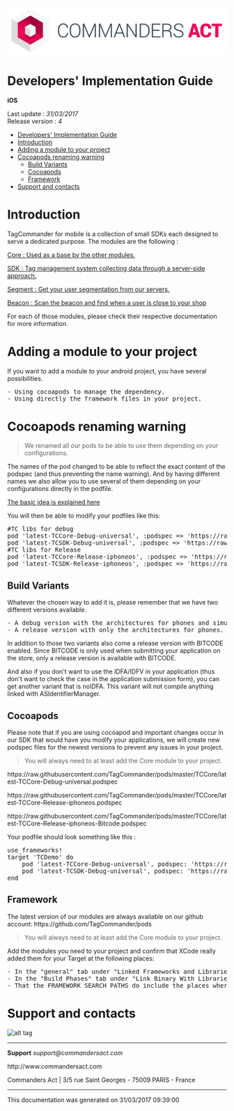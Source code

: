 
<html>
<body>
<p><img alt="alt tag" src="res/ca_logo.png" /></p>
<h1 id="developers-implementation-guide">Developers' Implementation Guide</h1>
<p><strong>iOS</strong></p>
<p>Last update : <em>31/03/2017</em><br />
Release version : <em>4</em></p>
<p><div id="end_first_page" /></p>

<div class="toc">
<ul>
<li><a href="#developers-implementation-guide">Developers' Implementation Guide</a></li>
<li><a href="#introduction">Introduction</a></li>
<li><a href="#adding-a-module-to-your-project">Adding a module to your project</a></li>
<li><a href="#cocoapods-renaming-warning">Cocoapods renaming warning</a><ul>
<li><a href="#build-variants">Build Variants</a></li>
<li><a href="#cocoapods">Cocoapods</a></li>
<li><a href="#framework">Framework</a></li>
</ul>
</li>
<li><a href="#support-and-contacts">Support and contacts</a></li>
</ul>
</div>
<h1 id="introduction">Introduction</h1>
<p>TagCommander for mobile is a collection of small SDKs each designed to serve a dedicated purpose.
The modules are the following :</p>
<p><a href="TCCore/README.md">Core : Used as a base by the other modules.</a></p>
<p><a href="TCSDK/README.md">SDK : Tag management system collecting data through a server-side approach.</a></p>
<p><a href="TCSegment/README.md">Segment : Get your user segmentation from our servers.</a></p>
<p><a href="TCBeacon/README.md">Beacon : Scan the beacon and find when a user is close to your shop</a></p>
<p>For each of those modules, please check their respective documentation for more information.</p>
<h1 id="adding-a-module-to-your-project">Adding a module to your project</h1>
<p>If you want to add a module to your android project, you have several possibilities.</p>
<div class="codehilite"><pre>- Using cocoapods to manage the dependency.
- Using directly the framework files in your project.
</pre></div>


<h1 id="cocoapods-renaming-warning">Cocoapods renaming warning</h1>
<div class="warning"></div>

<blockquote>
<p>We renamed all our pods to be able to use them depending on your configurations.</p>
</blockquote>
<p>The names of the pod changed to be able to reflect the exact content of the podspec (and thus preventing the name warning). And by having different names we also allow you to use several of them depending on your configurations directly in the podfile.</p>
<p><a href="https://lookback.io/blog/cocoapods-by-configuration">The basic idea is explained here</a></p>
<p>You will then be able to modify your podfiles like this:</p>
<div class="codehilite"><pre><span class="c1">#TC libs for debug</span>
<span class="n">pod</span> <span class="s1">&#39;latest-TCCore-Debug-universal&#39;</span><span class="p">,</span> <span class="ss">:podspec</span> <span class="o">=&gt;</span> <span class="s1">&#39;https://raw.githubusercontent.com/TagCommander/pods/master/TCCore/latest-TCCore-Debug-universal.podspec&#39;</span><span class="p">,</span> <span class="ss">:configuration</span> <span class="o">=&gt;</span> <span class="o">[</span><span class="s1">&#39;Debug Prod&#39;</span><span class="p">,</span> <span class="s1">&#39;Debug Test&#39;</span><span class="p">,</span> <span class="s1">&#39;Debug Stubs&#39;</span><span class="o">]</span>
<span class="n">pod</span> <span class="s1">&#39;latest-TCSDK-Debug-universal&#39;</span><span class="p">,</span> <span class="ss">:podspec</span> <span class="o">=&gt;</span> <span class="s1">&#39;https://raw.githubusercontent.com/TagCommander/pods/master/TCSDK/latest-TCSDK-Debug-universal.podspec&#39;</span><span class="p">,</span> <span class="ss">:configuration</span> <span class="o">=&gt;</span> <span class="o">[</span><span class="s1">&#39;Debug Prod&#39;</span><span class="p">,</span> <span class="s1">&#39;Debug Test&#39;</span><span class="p">,</span> <span class="s1">&#39;Debug Stubs&#39;</span><span class="o">]</span>
<span class="c1">#TC libs for Release</span>
<span class="n">pod</span> <span class="s1">&#39;latest-TCCore-Release-iphoneos&#39;</span><span class="p">,</span> <span class="ss">:podspec</span> <span class="o">=&gt;</span> <span class="s1">&#39;https://raw.githubusercontent.com/TagCommander/pods/master/TCCore/latest-TCCore-Release-iphoneos.podspec&#39;</span><span class="p">,</span> <span class="ss">:configuration</span> <span class="o">=&gt;</span> <span class="o">[</span><span class="s1">&#39;Release Prod&#39;</span><span class="p">,</span> <span class="s1">&#39;Release Test&#39;</span><span class="p">,</span> <span class="s1">&#39;Store Prod&#39;</span><span class="o">]</span>
<span class="n">pod</span> <span class="s1">&#39;latest-TCSDK-Release-iphoneos&#39;</span><span class="p">,</span> <span class="ss">:podspec</span> <span class="o">=&gt;</span> <span class="s1">&#39;https://raw.githubusercontent.com/TagCommander/pods/master/TCSDK/latest-TCSDK-Release-iphoneos.podspec&#39;</span><span class="p">,</span> <span class="ss">:configuration</span> <span class="o">=&gt;</span> <span class="o">[</span><span class="s1">&#39;Release Prod&#39;</span><span class="p">,</span> <span class="s1">&#39;Release Test&#39;</span><span class="p">,</span> <span class="s1">&#39;Store Prod&#39;</span><span class="o">]</span>
</pre></div>


<h2 id="build-variants">Build Variants</h2>
<p>Whatever the chosen way to add it is, please remember that we have two different versions available.</p>
<div class="codehilite"><pre>- A debug version with the architectures for phones and simulators.
- A release version with only the architectures for phones.
</pre></div>


<p>In addition to those two variants also come a release version with BITCODE enabled. Since BITCODE is only used when submitting your application on the store, only a release version is available with BITCODE.</p>
<p>And also if you don't want to use the IDFA/IDFV in your application (thus don't want to check the case in the application submission form), you can get another variant that is noIDFA. This variant will not compile anything linked with ASIdentifierManager.</p>
<h2 id="cocoapods">Cocoapods</h2>
<p>Please note that if you are using cocoapod and important changes occur in our SDK that would have you modify your applications, we will create new podspec files for the newest versions to prevent any issues in your project.</p>
<div class="warning"></div>

<blockquote>
<p>You will always need to at least add the Core module to your project.</p>
</blockquote>
<p>https://raw.githubusercontent.com/TagCommander/pods/master/TCCore/latest-TCCore-Debug-universal.podspec</p>
<p>https://raw.githubusercontent.com/TagCommander/pods/master/TCCore/latest-TCCore-Release-iphoneos.podspec</p>
<p>https://raw.githubusercontent.com/TagCommander/pods/master/TCCore/latest-TCCore-Release-iphoneos-Bitcode.podspec</p>
<p>Your podfile should look something like this :</p>
<div class="codehilite"><pre><span class="n">use_frameworks</span><span class="o">!</span>
<span class="n">target</span> <span class="err">&#39;</span><span class="n">TCDemo</span><span class="err">&#39;</span> <span class="k">do</span>
    <span class="n">pod</span> <span class="err">&#39;</span><span class="n">latest</span><span class="o">-</span><span class="n">TCCore</span><span class="o">-</span><span class="n">Debug</span><span class="o">-</span><span class="n">universal</span><span class="err">&#39;</span><span class="o">,</span> <span class="n">podspec</span><span class="o">:</span> <span class="err">&#39;</span><span class="n">https</span><span class="o">:</span><span class="c1">//raw.githubusercontent.com/TagCommander/pods/master/TCCore/latest-TCCore-Debug-universal.podspec&#39;</span>
    <span class="n">pod</span> <span class="err">&#39;</span><span class="n">latest</span><span class="o">-</span><span class="n">TCSDK</span><span class="o">-</span><span class="n">Debug</span><span class="o">-</span><span class="n">universal</span><span class="err">&#39;</span><span class="o">,</span> <span class="n">podspec</span><span class="o">:</span> <span class="err">&#39;</span><span class="n">https</span><span class="o">:</span><span class="c1">//raw.githubusercontent.com/TagCommander/pods/master/TCSDK/latest-TCSDK-Debug-universal.podspec&#39;</span>
<span class="n">end</span>
</pre></div>


<h2 id="framework">Framework</h2>
<p>The latest version of our modules are always available on our github account: https://github.com/TagCommander/pods</p>
<div class="warning"></div>

<blockquote>
<p>You will always need to at least add the Core module to your project.</p>
</blockquote>
<p>Add the modules you need to your project and confirm that XCode really added them for your Target at the following places:</p>
<div class="codehilite"><pre>- In the &quot;general&quot; tab under &quot;Linked Frameworks and Libraries&quot;
- In the &quot;Build Phases&quot; tab under &quot;Link Binary With Libraries&quot;
- That the FRAMEWORK_SEARCH_PATHS do include the places where the frameworks are.
</pre></div>


<h1 id="support-and-contacts">Support and contacts</h1>
<p><img alt="alt tag" src="../res/ca_logo.png" /></p>
<hr />
<p><strong>Support</strong>
<em>support@commandersact.com</em></p>
<p>http://www.commandersact.com</p>
<p>Commanders Act | 3/5 rue Saint Georges - 75009 PARIS - France</p>
<hr />
<p>This documentation was generated on 31/03/2017 09:39:00</p>
</body>
</html>